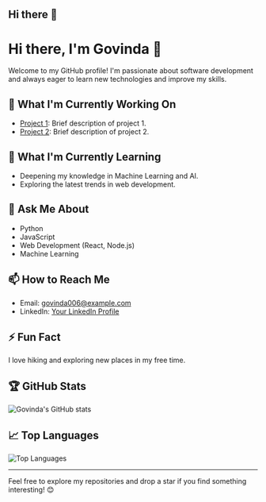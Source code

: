## Hi there 👋
# Hi there, I'm Govinda 👋

Welcome to my GitHub profile! I'm passionate about software development and always eager to learn new technologies and improve my skills.

## 🔭 What I'm Currently Working On
- [Project 1](https://github.com/govinda006/project1): Brief description of project 1.
- [Project 2](https://github.com/govinda006/project2): Brief description of project 2.

## 🌱 What I'm Currently Learning
- Deepening my knowledge in Machine Learning and AI.
- Exploring the latest trends in web development.

## 💬 Ask Me About
- Python
- JavaScript
- Web Development (React, Node.js)
- Machine Learning

## 📫 How to Reach Me
- Email: [govinda006@example.com](mailto:govinda006@example.com)
- LinkedIn: [Your LinkedIn Profile](https://www.linkedin.com/in/govinda006/)

## ⚡ Fun Fact
I love hiking and exploring new places in my free time.

## 🏆 GitHub Stats

![Govinda's GitHub stats](https://github-readme-stats.vercel.app/api?username=govinda006&show_icons=true&theme=radical)

## 📈 Top Languages

![Top Languages](https://github-readme-stats.vercel.app/api/top-langs/?username=govinda006&layout=compact&theme=radical)

---

Feel free to explore my repositories and drop a star if you find something interesting! 😊
<!--
**govinda006/govinda006** is a ✨ _special_ ✨ repository because its `README.md` (this file) appears on your GitHub profile.

Here are some ideas to get you started:

- 🔭 I’m currently working on ...
- 🌱 I’m currently learning ...
- 👯 I’m looking to collaborate on ...
- 🤔 I’m looking for help with ...
- 💬 Ask me about ...
- 📫 How to reach me: ...
- 😄 Pronouns: ...
- ⚡ Fun fact: ...
-->
